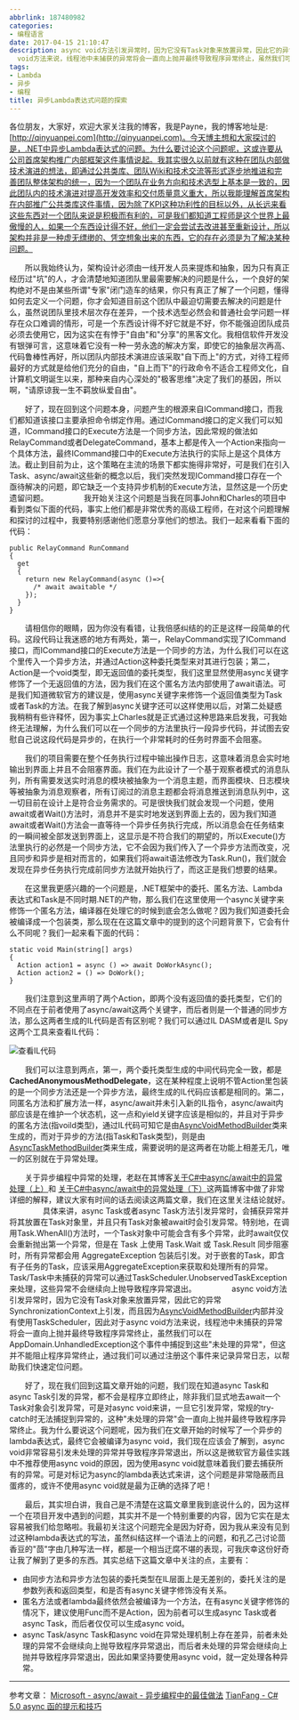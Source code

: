 ```yaml
---
abbrlink: 187480982
categories:
- 编程语言
date: 2017-04-15 21:10:47
description: async void方法引发异常时，因为它没有Task对象来放置异常，因此它的异常SynchronizationContext上引发，而且因为[AsyncVoidMethodBuilder](http://msdn.microsoft.com/en-us/library/system.runtime.compilerservices.asyncvoidmethodbuilder.aspx)内部并没有使用TaskScheduler，因此对于async
  void方法来说，线程池中未捕获的异常将会一直向上抛并最终导致程序异常终止，虽然我们可以在AppDomain.UnhandledException这个事件中捕捉到这些"未处理的异常"，但这并不能阻止程序异常终止，通过我们可以通过注册这个事件来记录异常日志，以帮助我们快速定位问题
tags:
- Lambda
- 异步
- 编程
title: 异步Lambda表达式问题的探索
---
```


各位朋友，大家好，欢迎大家关注我的博客，我是Payne，我的博客地址是:[http://qinyuanpei.com](http://qinyuanpei.com)。今天博主想和大家探讨的是，.NET中异步Lambda表达式的问题。为什么要讨论这个问题呢，这或许要从公司首席架构推广内部框架这件事情说起。我其实很久以前就有这种在团队内部做技术演进的想法，即通过公共类库、团队Wiki和技术交流等形式逐步地推进和完善团队整体架构的统一，因为一个团队在业务方向和技术选型上基本是一致的，因此团队内的技术演进对提高开发效率和交付质量意义重大，所以我能理解首席架构在内部推广公共类库这件事情，因为除了KPI这种功利性的目标以外，从长远来看这些东西对一个团队来说是积极而有利的，可是我们都知道工程师是这个世界上最傲慢的人，如果一个东西设计得不好，他们一定会尝试去改进甚至重新设计，所以架构并非是一种虚无缥缈的、凭空想象出来的东西，它的存在必须是为了解决某种问题。

  所以我始终认为，架构设计必须由一线开发人员来提炼和抽象，因为只有真正经历过"坑"的人，才会清楚地知道团队里最需要解决的问题是什么，一个良好的架构绝对不是由某些所谓"专家"闭门造车的结果，你只有真正了解了一个问题，懂得如何去定义一个问题，你才会知道目前这个团队中最迫切需要去解决的问题是什么，虽然说团队里技术层次存在差异，一个技术选型必然会和普通社会学问题一样存在众口难调的情形，可是一个东西设计得不好它就是不好，你不能强迫团队成员必须去使用它，因为这实在有悖于"自由"和"分享"的黑客文化。我相信软件开发没有银弹可言，这意味着它没有一种一劳永逸的解决方案，即使它的抽象层次再高、代码鲁棒性再好，所以团队内部技术演进应该采取"自下而上"的方式，对待工程师最好的方式就是给他们充分的自由，"自上而下"的行政命令不适合工程师文化，自计算机文明诞生以来，那种来自内心深处的"极客思维"决定了我们的基因，所以啊，"请原谅我一生不羁放纵爱自由"。

  好了，现在回到这个问题本身，问题产生的根源来自ICommand接口，而我们都知道该接口主要承担命令绑定作用。通过ICommand接口的定义我们可以知道，ICommand接口的Execute方法是一个同步方法，因此常规的做法如RelayCommand或者DelegateCommand，基本上都是传入一个Action来指向一个具体方法，最终ICommand接口中的Execute方法执行的实际上是这个具体方法。截止到目前为止，这个策略在主流的场景下都实施得非常好，可是我们在引入Task、async/await这些新的概念以后，我们突然发现ICommand接口存在一个亟待解决的问题，即它缺乏一个支持异步机制的Execute方法，显然这是一个历史遗留问题。
  
  我开始关注这个问题是当我在同事John和Charles的项目中看到类似下面的代码，事实上他们都是非常优秀的高级工程师，在对这个问题理解和探讨的过程中，我要特别感谢他们愿意分享他们的想法。我们一起来看看下面的代码：
```
public RelayCommand RunCommand
{
  get
  {
    return new RelayCommand(async ()=>{
      /* await awaitable */
    });
  }
}
```
  请相信你的眼睛，因为你没有看错，让我倍感纠结的的正是这样一段简单的代码。这段代码让我迷惑的地方有两处，第一，RelayCommand实现了ICommand接口，而ICommand接口的Execute方法是一个同步的方法，为什么我们可以在这个里传入一个异步方法，并通过Action这种委托类型来对其进行包装；第二，Action是一个void类型，即无返回值的委托类型，我们这里显然使用async关键字修饰了一个无返回值的方法，因为我们在这个匿名方法内部使用了await语法。可是我们知道微软官方的建议是，使用async关键字来修饰一个返回值类型为Task或者Task<T>的方法。在我了解到async关键字还可以这样使用以后，对第二处疑惑我稍稍有些许释怀，因为事实上Charles就是正式通过这种思路来启发我，可我始终无法理解，为什么我们可以在一个同步的方法里执行一段异步代码，并试图去安慰自己说这段代码是异步的，在执行一个非常耗时的任务时界面不会阻塞。

  我们的项目需要在整个任务执行过程中输出操作日志，这意味着消息会实时地输出到界面上并且不会阻塞界面。我们在为此设计了一个基于观察者模式的消息队列，所有需要发送实时消息的模块被抽象为一个消息主题，而界面模块、日志模块等被抽象为消息观察者，所有订阅过的消息主题都会将消息推送到消息队列中，这一切目前在设计上是符合业务需求的。可是很快我们就会发现一个问题，使用await或者Wait()方法时，消息并不是实时地发送到界面上去的，因为我们知道await或者Wait()方法会一直等待一个异步任务执行完成，所以消息会在任务结束的一瞬间被全部发送到界面上，这显示是不符合我们的期望的，所以Execute()方法里执行的必然是一个同步方法，它不会因为我们传入了一个异步方法而改变，况且同步和异步是相对而言的，如果我们将await语法修改为Task.Run()，我们就会发现在异步任务执行完成前同步方法就开始执行了，而这正是我们想要的结果。

  在这里我更感兴趣的一个问题是，.NET框架中的委托、匿名方法、Lambda表达式和Task是不同时期.NET的产物，那么我们在这里使用一个async关键字来修饰一个匿名方法，编译器在处理它的时候到底会怎么做呢？因为我们知道委托会被编译成一个包装类，那么现在在这篇文章中的提到的这个问题背景下，它会有什么不同呢？我们一起来看下面的代码：

```
static void Main(string[] args)
{
  Action action1 = async () => await DoWorkAsync();
  Action action2 = () => DoWork();
}
```

  我们注意到这里声明了两个Action，即两个没有返回值的委托类型，它们的不同点在于前者使用了async/await这两个关键字，而后者则是一个普通的同步方法，那么这两者生成的IL代码是否有区别呢？我们可以通过IL DASM或者是IL Spy这两个工具来查看IL代码：

![查看IL代码](https://ww1.sinaimg.cn/large/4c36074fly1fzix8rsjiej20sh0g0tav.jpg)

  我们可以注意到两点，第一，两个委托类型生成的中间代码完全一致，都是**CachedAnonymousMethodDelegate**，这在某种程度上说明不管Action里包装的是一个同步方法还是一个异步方法，最终生成的IL代码应该都是相同的。第二，同匿名方法和扩展方法一样，async/await并未引入新的IL指令，async/await内部应该是在维护一个状态机，这一点和yield关键字应该是相似的，并且对于异步的匿名方法(指voild类型)，通过IL代码可知它是由[AsyncVoidMethodBuilder](http://msdn.microsoft.com/en-us/library/system.runtime.compilerservices.asyncvoidmethodbuilder.aspx)类来生成的，而对于异步的方法(指Task和Task<T>类型)，则是由[AsyncTaskMethodBuilder](http://msdn.microsoft.com/en-us/library/system.runtime.compilerservices.asynctaskmethodbuilder.aspx)类来生成，需要说明的是这两者在功能上相差无几，唯一的区别就在于异常处理。

  关于异步编程中异常的处理，老赵在其博客[关于C#中async/await中的异常处理（上）](http://blog.zhaojie.me/2012/04/exception-handling-in-csharp-async-await-1.html)和 [关于C#中async/await中的异常处理（下）](http://blog.zhaojie.me/2012/04/exception-handling-in-csharp-async-await-2.html)这两篇博客中做了非常详细的解释，建议大家有时间的话去阅读这两篇文章，我们在这里关注结论就好。
  
  具体来讲，async Task或者async Task<T>方法引发异常时，会捕获异常并将其放置在Task对象里，并且只有Task对象被await时会引发异常。特别地，在调用Task.WhenAll()方法时，一个Task对象中可能会含有多个异常，此时await仅仅会重新抛出第一个异常，但是在 Task 上使用 Task.Wait 或 Task.Result 同步阻塞时，所有异常都会用 AggregateException 包装后引发。对于嵌套的Task，即含有子任务的Task，应该采用AggregateException来获取和处理所有的异常。Task/Task<T>中未捕获的异常可以通过TaskScheduler.UnobservedTaskException来处理，这些异常不会继续向上抛导致程序异常退出。
  
  async void方法引发异常时，因为它没有Task对象来放置异常，因此它的异常SynchronizationContext上引发，而且因为[AsyncVoidMethodBuilder](http://msdn.microsoft.com/en-us/library/system.runtime.compilerservices.asyncvoidmethodbuilder.aspx)内部并没有使用TaskScheduler，因此对于async void方法来说，线程池中未捕获的异常将会一直向上抛并最终导致程序异常终止，虽然我们可以在AppDomain.UnhandledException这个事件中捕捉到这些"未处理的异常"，但这并不能阻止程序异常终止，通过我们可以通过注册这个事件来记录异常日志，以帮助我们快速定位问题。

  好了，现在我们回到这篇文章开始的问题，我们现在知道async Task和async Task<T>引发的异常，都不会是程序立即终止，除非我们显式地去await一个Task对象会引发异常，可是对async void来讲，一旦它引发异常，常规的try-catch时无法捕捉到异常的，这种"未处理的异常"会一直向上抛并最终导致程序异常终止。我为什么要说这个问题呢，因为我们在文章开始的时候写了一个异步的lambda表达式，最终它会被编译为async void，我们现在应该会了解到，async void非常容易引发未处理的异常并导致程序异常退出，所以这是微软官方最佳实践中不推荐使用async void的原因，因为使用async void就意味着我们要去捕获所有的异常。可是对标记为async的lambda表达式来讲，这个问题是非常隐蔽而且蛋疼的，或许不使用async void就是最为正确的选择了吧！

  最后，其实坦白讲，我自己是不清楚在这篇文章里我到底说什么的，因为这样一个在项目开发中遇到的问题，其实并不是一个特别重要的内容，因为它实在是太容易被我们给忽略啦。我最初关注这个问题完全是因为好奇，因为我从来没有见到过这种lambda表达式的写法，虽然纠结这样一个语法上的问题，和孔乙己讨论茴香豆的"茴"字由几种写法一样，都是一个相当迂腐不堪的表现，可我庆幸这份好奇让我了解到了更多的东西。其实总结下这篇文章中关注的点，主要有：

* 由同步方法和异步方法包装的委托类型在IL层面上是无差别的，委托关注的是参数列表和返回类型，和是否有async关键字修饰没有关系。
* 匿名方法或者lambda最终依然会被编译为一个方法，在有async关键字修饰的情况下，建议使用Func而不是Action，因为前者可以生成async Task或者async Task<T>，而后者仅仅可以生成async void。
* async Task/async Task<T>和async void在异常处理机制上存在差异，前者未处理的异常不会继续向上抛导致程序异常退出，而后者未处理的异常会继续向上抛并导致程序异常退出，因此如果坚持要使用async void，就一定处理各种异常。



---

参考文章：
[Microsoft - async/await - 异步编程中的最佳做法](https://www.baidu.com/link?url=f9umAhHAgIYBz5X8dwyjUnu1g8w9RCPtJohhtnWsxDW8BdwLHKFVP0hA1sg0PwOTBF6zKP7AlEPZKiDYgLGleK&wd=&eqid=e9ff05d4000bd133000000035921a2ab)
[TianFang - C# 5.0 async 函的提示和技巧](http://www.cnblogs.com/TianFang/archive/2012/12/24/2831341.html)